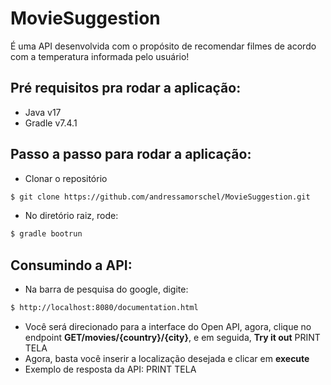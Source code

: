 # MovieSuggestion

É uma API desenvolvida com o propósito de recomendar filmes de acordo com a temperatura informada pelo usuário!

## Pré requisitos pra rodar a aplicação:
- Java v17
- Gradle v7.4.1

## Passo a passo para rodar a aplicação:
* Clonar o repositório

```bash
$ git clone https://github.com/andressamorschel/MovieSuggestion.git
```

- No diretório raiz, rode:
```bash
$ gradle bootrun
```

## Consumindo a API:
* Na barra de pesquisa do google, digite:
```bash
$ http://localhost:8080/documentation.html
```
* Você será direcionado para a interface do Open API, agora, clique no endpoint **GET/movies/{country}/{city}**, e em seguida, **Try it out**
PRINT TELA
* Agora, basta você inserir a localização desejada e clicar em **execute**
* Exemplo de resposta da API:
PRINT TELA
